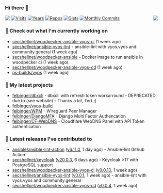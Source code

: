 ### Hi there 👋

<img align="left" src="https://github-readme-stats.vercel.app/api?username=felbinger&theme=dark">
<img align="right" src="https://github-readme-stats.vercel.app/api/top-langs/?username=felbinger&theme=dark">

[![Visits](https://badges.pufler.dev/visits/felbinger/felbinger?style=flat-square&color=black&logo=github)](https://github.com/felbinger)
[![Years](https://badges.pufler.dev/years/felbinger?style=flat-square&color=black&logo=github)](https://github.com/felbinger)
[![Repos](https://badges.pufler.dev/repos/felbinger?style=flat-square&color=black&logo=github)](https://github.com/felbinger?tab=repositories)
[![Gists](https://badges.pufler.dev/gists/felbinger?style=flat-square&color=black&logo=github)](https://gist.github.com/felbinger)
[![Monthly Commits](https://badges.pufler.dev/commits/monthly/felbinger?style=flat-square&color=black&logo=github)](https://github.com/felbinger)

### :construction_worker: Check out what I'm currently working on

- [secshellnet/woodpecker-ansible-vyos-ci](https://github.com/secshellnet/woodpecker-ansible-vyos-ci) (1 week ago)
- [secshellnet/ansible-vyos-lint](https://github.com/secshellnet/ansible-vyos-lint) - ansible-lint with vyos.vyos and community.general (1 week ago)
- [secshellnet/woodpecker-ansible](https://github.com/secshellnet/woodpecker-ansible) - Docker image to run ansible in woodpecker ci (1 week ago)
- [secshellnet/woodpecker-ansible-vyos-cd](https://github.com/secshellnet/woodpecker-ansible-vyos-cd) (1 week ago)
- [os-builds/vyos](https://github.com/os-builds/vyos) (1 week ago)

### :seedling: My latest projects

- [felbinger/dbxcli](https://github.com/felbinger/dbxcli) - dbxcli with refresh token workarround - DEPRECATED due to (see website) - Thanks a lot, Tert ;)
- [felbinger/vyos-build](https://github.com/felbinger/vyos-build)
- [felbinger/WPM](https://github.com/felbinger/WPM) - Wireguard Peer Manager
- [felbinger/DjangoMFA](https://github.com/felbinger/DjangoMFA) - Django Multi Factor Authencation
- [felbinger/CF-WebDNS](https://github.com/felbinger/CF-WebDNS) - Cloudflare WebDNS Panel with API Token authentication

### :telescope: Latest releases I've contributed to

- [ansible/ansible-lint-action](https://github.com/ansible/ansible-lint-action) ([v6.11.0](https://github.com/ansible/ansible-lint-action/releases/tag/v6.11.0), 1 day ago) - Ansible-lint Github Action
- [secshellnet/keycloak](https://github.com/secshellnet/keycloak) ([v20.0.3](https://github.com/secshellnet/keycloak/releases/tag/v20.0.3), 6 days ago) - Keycloak &gt;17 with PostgreSQL support
- [secshellnet/woodpecker-ansible-vyos-ci](https://github.com/secshellnet/woodpecker-ansible-vyos-ci) ([v0.0.10](https://github.com/secshellnet/woodpecker-ansible-vyos-ci/releases/tag/v0.0.10), 1 week ago)
- [secshellnet/ansible-vyos-lint](https://github.com/secshellnet/ansible-vyos-lint) ([v0.0.1](https://github.com/secshellnet/ansible-vyos-lint/releases/tag/v0.0.1), 1 week ago) - ansible-lint with vyos.vyos and community.general
- [secshellnet/woodpecker-ansible-vyos-cd](https://github.com/secshellnet/woodpecker-ansible-vyos-cd) ([v0.0.4](https://github.com/secshellnet/woodpecker-ansible-vyos-cd/releases/tag/v0.0.4), 1 week ago)
